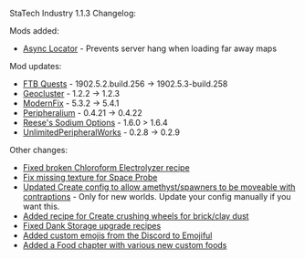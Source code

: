 StaTech Industry 1.1.3 Changelog:

Mods added:
- [Async Locator](https://www.curseforge.com/minecraft/mc-mods/async-locator) - Prevents server hang when loading far away maps

Mod updates:
- [FTB Quests](https://www.curseforge.com/minecraft/mc-mods/ftb-quests-fabric) - 1902.5.2.build.256 -> 1902.5.3-build.258
- [Geocluster](https://www.curseforge.com/minecraft/mc-mods/geocluster) - 1.2.2 -> 1.2.3
- [ModernFix](https://www.curseforge.com/minecraft/mc-mods/modernfix) - 5.3.2 -> 5.4.1
- [Peripheralium](https://www.curseforge.com/minecraft/mc-mods/peripheralium) - 0.4.21 -> 0.4.22
- [Reese's Sodium Options](https://www.curseforge.com/minecraft/mc-mods/reeses-sodium-options) - 1.6.0 > 1.6.4
- [UnlimitedPeripheralWorks](https://www.curseforge.com/minecraft/mc-mods/unlimitedperipheralworks) - 0.2.8 -> 0.2.9

Other changes:
- [Fixed broken Chloroform Electrolyzer recipe](https://github.com/TheStaticVoid/StaTech-Industry/issues/293)
- [Fix missing texture for Space Probe](https://github.com/TheStaticVoid/StaTech-Industry/issues/291)
- [Updated Create config to allow amethyst/spawners to be moveable with contraptions](https://github.com/TheStaticVoid/StaTech-Industry/issues/294) - Only for new worlds. Update your config manually if you want this.
- [Added recipe for Create crushing wheels for brick/clay dust](https://github.com/TheStaticVoid/StaTech-Industry/issues/288)
- [Fixed Dank Storage upgrade recipes](https://github.com/TheStaticVoid/StaTech-Industry/issues/287)
- [Added custom emojis from the Discord to Emojiful](https://github.com/TheStaticVoid/StaTech-Industry/issues/298)
- [Added a Food chapter with various new custom foods](https://github.com/TheStaticVoid/StaTech-Industry/issues/290)